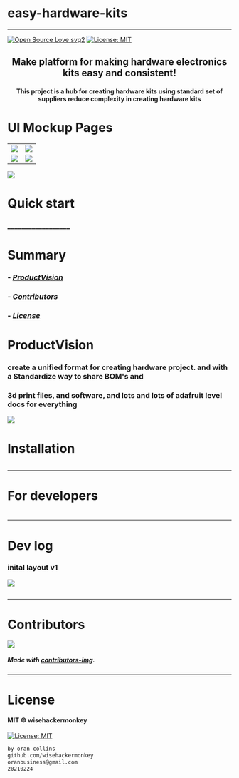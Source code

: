 # easy-hardware-kits
----
[![Open Source Love svg2](https://badges.frapsoft.com/os/v2/open-source.svg?v=103)](https://github.com/ellerbrock/open-source-badges/)
[![License: MIT](https://img.shields.io/badge/License-MIT-yellow.svg)](https://opensource.org/licenses/MIT)
<!-- <img src="assets/NNNNNNNNNNNNN" width="400"> -->
<h2 align="center">Make platform for making hardware electronics kits easy and consistent!</h2>

<h4 align="center">This project is a hub for creating hardware kits using standard set of suppliers reduce complexity in creating hardware kits</h4>


# UI Mockup Pages
|   |   |
|----- |-----|
| ![](assets/create-kit-mockup_v1@2x.png) | ![](assets/home-page-mockup_v1@2x.png)|
| ![](assets\kit-page-mockup_v1@2x.png) | ![](assets\list-projects-mockup_v1@2x.png) 

![](assets\WireFrame_v1.png)

# Quick start
### __________________
<!-- 
##### __________________________
```bash
``` 
-->

# Summary
<!-- ### -  *[Quick start](#Quick-start)*
### -  *[Installation](#Installation)*
### -  *[For developers](#For-developers)* -->
### -  *[ProductVision](#ProductVision)*

### -  *[Contributors](#Contributors)*
### -  *[License](#License)*


# ProductVision
### create a unified format for creating hardware project. and with a Standardize way to share BOM's and 
### 3d print files, and software, and lots and lots of adafruit level docs for everything

![](./assets/Artboard2_3.png)
# Installation
```bash
```

<!-- ----------------- -->
<!-- # Screenshots -->
<!-- - <img src="assets/_____________" width="400">  -->
<!-- -  -->



<!-- SETUP -->
-----------------
# For developers
### 
```bash
```

-----------------
# Dev log
### inital layout v1
![](assets/2021-02-25-11-02-31.png)
```bash
```
-----------------
# Contributors

[![](https://contrib.rocks/image?repo=wisehackermonkey/easy-hardware-kits)](https://github.com/wisehackermonkey/easy-hardware-kits/graphs/contributors)

##### Made with [contributors-img](https://contrib.rocks).

-----------------
# License
#### MIT © wisehackermonkey
[![License: MIT](https://img.shields.io/badge/License-MIT-yellow.svg)](https://opensource.org/licenses/MIT)
```bash
by oran collins
github.com/wisehackermonkey
oranbusiness@gmail.com
20210224
```

















<!-- ---------------------------------- -->
<!-- FULL -->
<!-- ---------------------------------- -->

<!-- # easy-hardware-kits -->
<!-- ---- -->
<!-- 
[![Open Source Love svg2](https://badges.frapsoft.com/os/v2/open-source.svg?v=103)](https://github.com/ellerbrock/open-source-badges/)
[![License: MIT](https://img.shields.io/badge/License-MIT-yellow.svg)](https://opensource.org/licenses/MIT)
<img src="assets/NNNNNNNNNNNNN" width="400">
<h2 align="center">____________________</h2>
<h4 align="center">________________________</h4>
 -->

<!-- 

# Quick start
### __________________
##### __________________________
```bash
```

 -->


<!-- 

# Summary
### -  *[Quick start](#Quick-start)*
### -  *[Live Demo](#Live-demo)*
### -  *[Installation](#Installation)*
### -  *[Screenshots](#Screenshots)*
### -  *[License](#License)*
### -  *[Features](#Features)*
### -  *[For developers](#For-developers)*
### -  *[Todo](#TODO)*
### -  *[Related](#Related)*
### -  *[Contributors](#Contributors)*
 -->



<!-- ----------------- -->
<!-- <img src="assets/KKKKKKKKKKK" width="400"> -->
<!-- # [Live Demo](https://www._____________.com) -->





<!-- 
# Installation
### 
```bash
``` 
-->




<!-- 

-----------------
# Screenshots
- <img src="assets/_____________" width="400"> 
- 
-->



<!-- 

# Features
- [x] ______
- [ ] ______

-->


<!-- 
-----------------
# For developers
### 
```bash
```
 -->





<!-- -----------------
# TODO
- [x] ___________
- [ ] ___________ 
-->

<!-- 
-----------------
# Built with
- #### ________________
-->





<!-- -----------------
# Related 
### [_________](https://www.____________.com)
 -->





<!-- 
-----------------
# Contributors

[![](https://contrib.rocks/image?repo=wisehackermonkey/easy-hardware-kits)](https://github.com/wisehackermonkey/easy-hardware-kits/graphs/contributors)

##### Made with [contributors-img](https://contrib.rocks).

-----------------
# License
#### MIT © wisehackermonkey
[![MIT](https://img.shields.io/github/license/wisehackermonkey/easy-hardware-kits.svg)](https://github.com/wisehackermonkey/easy-hardware-kits/blob/master/LICENSE)
-->

<!-- 
```bash
by oran collins
github.com/wisehackermonkey
oranbusiness@gmail.com
______________________
``` 
-->

<!-- ---------------------------------- -->
<!-- EXTRAS -->
<!-- ----------------------------------- -->
<br><br><br><br><br><br><br><br><br><br><br><br><br><br><br><br><br><br><br><br>
<!-- 
[![Javascript](https://img.shields.io/badge/Javascript-Enabled-lightgreen.svg)](https://shields.io/) 
[![forthebadge made-with-python](https://forthebadge.com/images/badges/made-with-python.svg)](https://www.python.org/)
![Python](https://img.shields.io/badge/Python-Enabled-<COLOR>.svg)
![P5.js](https://img.shields.io/badge/P5.js-Enabled-pink.svg)
[![Generic badge](https://img.shields.io/badge/<SUBJECT>-<STATUS>-<COLOR>.svg)](https://shields.io/)
[![GitHub release](https://img.shields.io/github/release/wisehackermonkey/easy-hardware-kits.svg)](https://GitHub.com/wisehackermonkey/easy-hardware-kits/releases/)
[![GitHub tag](https://img.shields.io/github/tag/wisehackermonkey/easy-hardware-kits.svg)](https://GitHub.com/wisehackermonkey/easy-hardware-kits/tags/)
[![GitHub pull-requests](https://img.shields.io/github/issues-pr/wisehackermonkey/easy-hardware-kits.svg)](https://GitHub.com/wisehackermonkey/easy-hardware-kits/pull/)
[![Website perso.crans.org](https://img.shields.io/website-up-down-green-red/http/www.orancollins.com.svg)](http://www.orancollins.com/) 
    -->

<!-- 
# https://yuml.me/diagram/plain/activity/draw
### (start)->[AAAAAAAA]<aaaaa->(BBBBBB)->(end) 

# Diagram
## 
```bash
```
 -->

<!-- 

# List
- 
- 
- 



# Toggle List (NO FORMATTING)
<details><summary>AAAAAAAA</summary>
<details><summary>Hidden A</summary>
</details>
</details>

<details><summary>BBBBBBBBB</summary>
<details><summary>Hidden B</summary>
</details>
</details>

<details><summary>CCCCCCCCC</summary>
</details>



# Toggle list with formatting
<details><summary>Level 1</summary></details>

<details><summary>&emsp;BBBBBBBBB</summary></details>
<details><summary>&emsp;&emsp;CCCCCCCCC</summary></details>
<details><summary>&emsp;&emsp;&emsp;DDDDDDDDD</summary></details>


# Toggle list Nested
<details><summary>Level 1</summary>

<details><summary>&emsp;BBBBBBBBB</summary>
<details><summary>&emsp;&emsp;CCCCCCCCC</summary>
<details><summary>&emsp;&emsp;&emsp;DDDDDDDDD</summary>

</details></details></details></details></details></details></details></details></details></details></details></details></details></details></details></details></details></details>

# Keyboard Commnand
### <kbd>Command/ctrl + R</kbd> 

# Installation
### 
```bash
cd ~
git clone https://github.com/wisehackermonkey/easy-hardware-kits.git
cd easy-hardware-kits
pip install -r requirements.txt
npm install
```

# Docker
### Build
```bash
cd ~
git clone https://github.com/wisehackermonkey/easy-hardware-kits.git
cd easy-hardware-kits
docker build -t wisehackermonkey/easy-hardware-kits:latest .  
```
### Run
```bash
docker run -it --rm --name wisehackermonkey/easy-hardware-kits:latest  
```
### Docker-compose
```bash
docker-compose build
docker-compose up 
```



# Publish Docker Image
```bash
docker build -t wisehackermonkey/easy-hardware-kits:latest .
docker login
docker push wisehackermonkey/easy-hardware-kits:latest
```

 -->